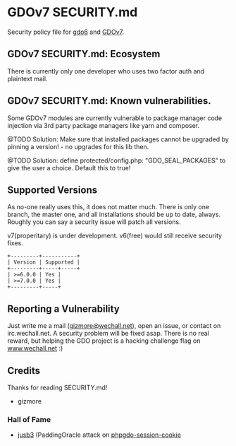 # GDOv7 SECURITY.md

Security policy file for
[gdo6](https://github.com/gizmore/gdo6)
and
[GDOv7](https://github.com/gizmore/phpgdo).


## GDOv7 SECURITY.md: Ecosystem

There is currently only one developer who uses two factor auth and plaintext mail.


## GDOv7 SECURITY.md: Known vulnerabilities.

Some GDOv7 modules are currently vulnerable to package manager code injection via 3rd party package managers like yarn and composer.

@TODO Solution: Make sure that installed packages cannot be upgraded by pinning a version! - no upgrades for this lib then.

@TODO Solution: define protected/config.php:
"GDO_SEAL_PACKAGES" to give the user a choice.
Default this to true!


## Supported Versions

As no-one really uses this, it does not matter much.
There is only one branch, the master one, and all installations should be up to date, always.
Roughly you can say a security issue will patch all versions.

v7(properitary) is under development. v6(free) would still receive security fixes.

    +---------+-----------+
    | Version | Supported |
    +---------+-----+-----+
    | >=6.0.0 | Yes |
    | >=7.0.0 | Yes |
    +---------+-----+


## Reporting a Vulnerability

Just write me a mail (gizmore@wechall.net),
open an issue, or contact on irc.wechall.net.
A security problem will be fixed asap.
There is no real reward, but helping the GDO project is a hacking challenge flag on www.wechall.net :)


## Credits

Thanks for reading SECURITY.md!
 - gizmore


### Hall of Fame

 - [jusb3](https://www.wechall.net/profile/jusb3) (PaddingOracle attack on [phpgdo-session-cookie](https://github.com/gizmore/phpgdo-session-cookie)
 
 